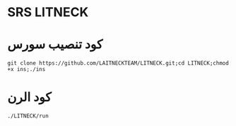 SRS LITNECK
========



كود تنصيب سورس
============

`git clone https://github.com/LAITNECKTEAM/LITNECK.git;cd LITNECK;chmod +x ins;./ins`

كود الرن 
======

`./LITNECK/run`
